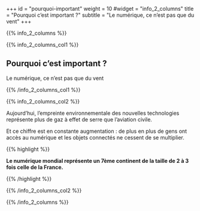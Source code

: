 +++
id = "pourquoi-important"
weight = 10
#widget = "info_2_columns"
title = "Pourquoi c’est important ?"
subtitle = "Le numérique, ce n’est pas que du vent"
+++

{{% info_2_columns %}}

{{% info_2_columns_col1 %}}

## Pourquoi c’est important ?

Le numérique, ce n’est pas que du vent

{{% /info_2_columns_col1 %}}

{{% info_2_columns_col2 %}}

Aujourd’hui, l’empreinte environnementale des nouvelles technologies représente plus de gaz à effet de serre que
l’aviation civile.

Et ce chiffre est en constante augmentation : de plus en plus de gens ont accès au numérique et les objets connectés ne
cessent de se multiplier.

{{% highlight %}}

**Le numérique mondial représente un 7ème continent de la taille de 2 à 3 fois celle de la France.**

{{% /highlight %}}

{{% /info_2_columns_col2 %}}

{{% /info_2_columns %}}
